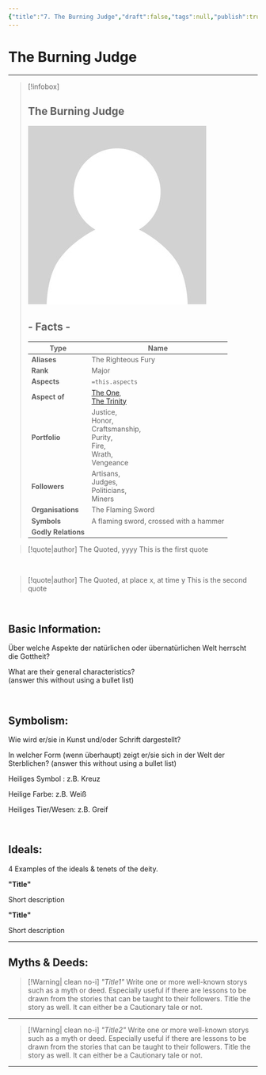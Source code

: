 ```yaml
---
{"title":"7. The Burning Judge","draft":false,"tags":null,"publish":true,"name":"The Burning Judge","aliases":"The Righteous Fury","organisations":"The Flaming Sword","rank":"Major","symbol":"A flaming sword, crossed with a hammer","portfolio":"Justice, <br>Honor, <br>Craftsmanship, <br>Purity, <br>Fire, <br>Wrath, <br>Vengeance","followers":"Artisans, <br>Judges, <br>Politicians, <br>Miners","relations":"","path":"3. Gods & Religion/4. The Nine/7. The Burning Judge.md","permalink":"/3-gods-and-religion/4-the-nine/7-the-burning-judge/","PassFrontmatter":true}
---
```


# The Burning Judge

---
> [!infobox]
> 
> 
> ## **The Burning Judge**
> 
> ![../../../NPC_Placeholder.jpg](../../NPC_Placeholder.jpg)
> 
> ## - Facts -
> | Type | Name |
> | ---- | ---- |
> | **Aliases** | The Righteous Fury |
> | **Rank** | Major |
> | **Aspects** | `=this.aspects` |
> | **Aspect of** | [The One](../2.%20Ekh'neth%20-%20The%20One%20True%20God/1.%20The%20One.md), <br>[The Trinity](../3.%20The%20Trinity/1.%20Treysh'neth'ar%20-%20The%20Trinity.md) |
> | **Portfolio** | Justice, <br>Honor, <br>Craftsmanship, <br>Purity, <br>Fire, <br>Wrath, <br>Vengeance |
> | **Followers** | Artisans, <br>Judges, <br>Politicians, <br>Miners |
> | **Organisations** | The Flaming Sword |
> | **Symbols** | A flaming sword, crossed with a hammer |
> | **Godly Relations** |  |


> [!quote|author] The Quoted, yyyy
> This is the first quote

<br>

> [!quote|author] The Quoted, at place x, at time y
> This is the second quote

<br>

## Basic Information:
Über welche Aspekte der natürlichen oder übernatürlichen Welt herrscht die Gottheit?

What are their general characteristics?  
(answer this without using a bullet list)

<br>

## Symbolism:
Wie wird er/sie in Kunst und/oder Schrift dargestellt?

In welcher Form (wenn überhaupt) zeigt er/sie sich in der Welt der Sterblichen?
(answer this without using a bullet list)

Heiliges Symbol : z.B. Kreuz

Heilige Farbe: z.B. Weiß

Heiliges Tier/Wesen: z.B. Greif

<br>

## Ideals:
4 Examples of the ideals & tenets of the deity.

**"Title"**

Short description

**"Title"**

Short description

---

## Myths & Deeds:
>[!Warning| clean no-i] *"Title1"*
> Write one or more well-known storys such as a myth or deed. Especially useful if there are lessons to be drawn from the stories that can be taught to their followers. Title the story as well. It can either be a Cautionary tale or not.
---
>[!Warning| clean no-i] *"Title2"*
> Write one or more well-known storys such as a myth or deed. Especially useful if there are lessons to be drawn from the stories that can be taught to their followers. Title the story as well. It can either be a Cautionary tale or not.
---